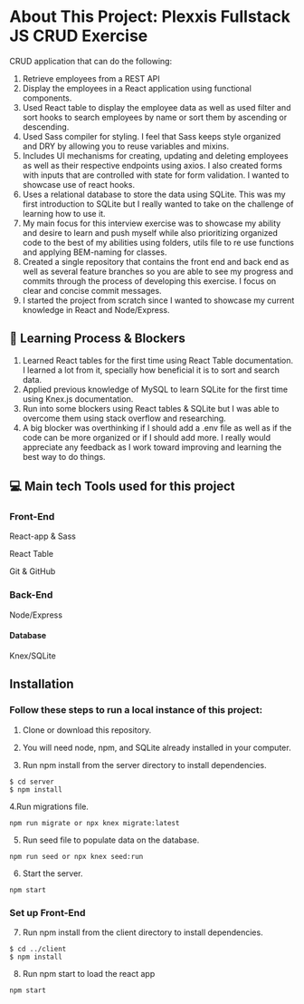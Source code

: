 # About This Project: Plexxis Fullstack JS CRUD Exercise

CRUD application that can do the following:

1. Retrieve employees from a REST API
2. Display the employees in a React application using functional components.
3. Used React table to display the employee data as well as used filter and sort hooks to search employees by name or sort them by ascending or descending.
4. Used Sass compiler for styling. I feel that Sass keeps style organized and DRY by allowing you to reuse variables and mixins.
5. Includes UI mechanisms for creating, updating and deleting employees as well as their respective endpoints using axios. I also created forms with inputs that are controlled with state for form validation. I wanted to showcase use of react hooks.
6. Uses a relational database to store the data using SQLite. This was my first introduction to SQLite but I really wanted to take on the challenge of learning how to use it.
7. My main focus for this interview exercise was to showcase my ability and desire to learn and push myself while also prioritizing organized code to the best of my abilities using folders, utils file to re use functions and applying BEM-naming for classes.
8. Created a single repository that contains the front end and back end as well as several feature branches so you are able to see my progress and commits through the process of developing this exercise. I focus on clear and concise commit messages.
9. I started the project from scratch since I wanted to showcase my current knowledge in React and Node/Express.

## 🧠 Learning Process & Blockers

1. Learned React tables for the first time using React Table documentation. I learned a lot from it, specially how beneficial it is to sort and search data.
2. Applied previous knowledge of MySQL to learn SQLite for the first time using Knex.js documentation.
3. Run into some blockers using React tables & SQLite but I was able to overcome them using stack overflow and researching.
4. A big blocker was overthinking if I should add a .env file as well as if the code can be more organized or if I should add more. I really would appreciate any feedback as I work toward improving and learning the best way to do things.

## 💻 Main tech Tools used for this project

### Front-End

React-app & Sass

React Table

Git & GitHub

### Back-End

Node/Express

#### Database

Knex/SQLite

## Installation

### Follow these steps to run a local instance of this project:

1. Clone or download this repository.

2. You will need node, npm, and SQLite already installed in your computer.

3. Run npm install from the server directory to install dependencies.

```
$ cd server
$ npm install

```

4.Run migrations file.

```
npm run migrate or npx knex migrate:latest
```

5. Run seed file to populate data on the database.

```
npm run seed or npx knex seed:run
```

6. Start the server.

```
npm start
```

### Set up Front-End

7. Run npm install from the client directory to install dependencies.

```
$ cd ../client
$ npm install

```

8. Run npm start to load the react app

```
npm start
```
